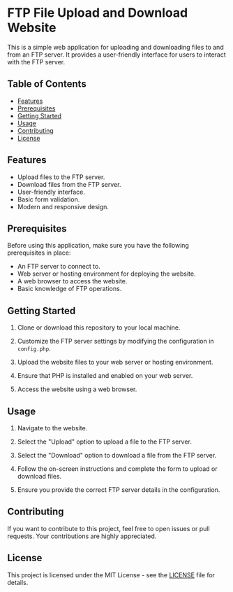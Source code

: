 # FTP File Upload and Download Website

This is a simple web application for uploading and downloading files to and from an FTP server. It provides a user-friendly interface for users to interact with the FTP server.

## Table of Contents

- [Features](#features)
- [Prerequisites](#prerequisites)
- [Getting Started](#getting-started)
- [Usage](#usage)
- [Contributing](#contributing)
- [License](#license)

## Features

- Upload files to the FTP server.
- Download files from the FTP server.
- User-friendly interface.
- Basic form validation.
- Modern and responsive design.

## Prerequisites

Before using this application, make sure you have the following prerequisites in place:

- An FTP server to connect to.
- Web server or hosting environment for deploying the website.
- A web browser to access the website.
- Basic knowledge of FTP operations.

## Getting Started

1. Clone or download this repository to your local machine.

2. Customize the FTP server settings by modifying the configuration in `config.php`.

3. Upload the website files to your web server or hosting environment.

4. Ensure that PHP is installed and enabled on your web server.

5. Access the website using a web browser.

## Usage

1. Navigate to the website.

2. Select the "Upload" option to upload a file to the FTP server.

3. Select the "Download" option to download a file from the FTP server.

4. Follow the on-screen instructions and complete the form to upload or download files.

5. Ensure you provide the correct FTP server details in the configuration.

## Contributing

If you want to contribute to this project, feel free to open issues or pull requests. Your contributions are highly appreciated.

## License

This project is licensed under the MIT License - see the [LICENSE](LICENSE) file for details.
